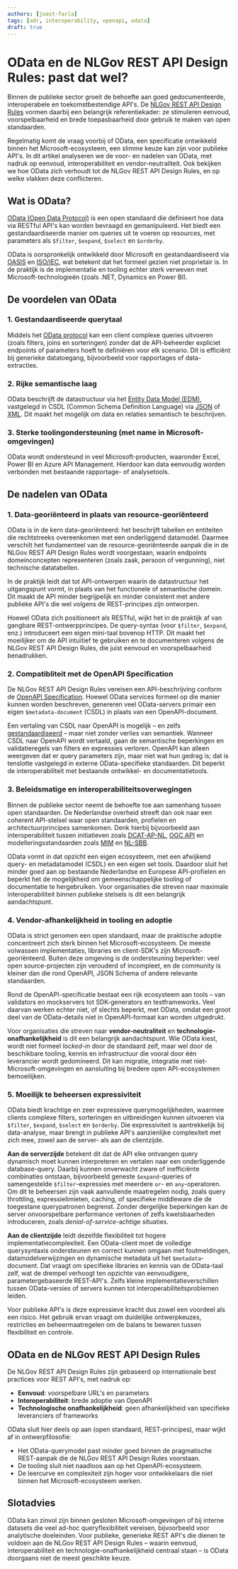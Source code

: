 ```yaml
---
authors: [joost-farla]
tags: [adr, interoperability, openapi, odata]
draft: true
---
```


# OData en de NLGov REST API Design Rules: past dat wel?

Binnen de publieke sector groeit de behoefte aan goed gedocumenteerde, interoperabele en toekomstbestendige API's. De [NLGov REST API Design Rules](https://gitdocumentatie.logius.nl/publicatie/api/adr/) vormen daarbij een belangrijk referentiekader: ze stimuleren eenvoud, voorspelbaarheid en brede toepasbaarheid door gebruik te maken van open standaarden.

Regelmatig komt de vraag voorbij of OData, een specificatie ontwikkeld binnen het Microsoft-ecosysteem, een slimme keuze kan zijn voor publieke API's. In dit artikel analyseren we de voor- en nadelen van OData, met nadruk op eenvoud, interoperabiliteit en vendor-neutraliteit. Ook bekijken we hoe OData zich verhoudt tot de NLGov REST API Design Rules, en op welke vlakken deze conflicteren.

<!-- truncate -->

## Wat is OData?

[OData (Open Data Protocol)](https://www.odata.org/) is een open standaard die definieert hoe data via RESTful API's kan worden bevraagd en gemanipuleerd. Het biedt een gestandaardiseerde manier om queries uit te voeren op resources, met parameters als `$filter`, `$expand`, `$select` en `$orderby`.

OData is oorspronkelijk ontwikkeld door Microsoft en gestandaardiseerd via [OASIS](https://www.oasis-open.org/committees/tc_home.php?wg_abbrev=odata) en [ISO/IEC](https://www.oasis-open.org/news/pr/iso-iec-jtc-1-approves-oasis-odata-standard-for-open-data-exchange/), wat betekent dat het formeel gezien niet proprietair is. In de praktijk is de implementatie en tooling echter sterk verweven met Microsoft-technologieën (zoals .NET, Dynamics en Power BI).

## De voordelen van OData

### 1. Gestandaardiseerde querytaal

Middels het [OData protocol](https://docs.oasis-open.org/odata/odata/v4.02/csd01/part1-protocol/odata-v4.02-csd01-part1-protocol.html) kan een client complexe queries uitvoeren (zoals filters, joins en sorteringen) zonder dat de API-beheerder expliciet endpoints of parameters hoeft te definiëren voor elk scenario. Dit is efficiënt bij generieke datatoegang, bijvoorbeeld voor rapportages of data-extracties.

### 2. Rijke semantische laag

OData beschrijft de datastructuur via het [Entity Data Model (EDM)](https://docs.oasis-open.org/odata/odata/v4.02/csd01/part1-protocol/odata-v4.02-csd01-part1-protocol.html#DataModel), vastgelegd in CSDL (Common Schema Definition Language) via [JSON](https://docs.oasis-open.org/odata/odata-csdl-json/v4.02/odata-csdl-json-v4.02.html) of [XML](https://docs.oasis-open.org/odata/odata-csdl-xml/v4.02/odata-csdl-xml-v4.02.html). Dit maakt het mogelijk om data en relaties semantisch te beschrijven.

### 3. Sterke toolingondersteuning (met name in Microsoft-omgevingen)

OData wordt ondersteund in veel Microsoft-producten, waaronder Excel, Power BI en Azure API Management. Hierdoor kan data eenvoudig worden verbonden met bestaande rapportage- of analysetools.

## De nadelen van OData

### 1. Data-georiënteerd in plaats van resource-georiënteerd

OData is in de kern data-georiënteerd: het beschrijft tabellen en entiteiten die rechtstreeks overeenkomen met een onderliggend datamodel.
Daarmee verschilt het fundamenteel van de resource-georiënteerde aanpak die in de NLGov REST API Design Rules wordt voorgestaan, waarin endpoints domeinconcepten representeren (zoals zaak, persoon of vergunning), niet technische datatabellen.

In de praktijk leidt dat tot API-ontwerpen waarin de datastructuur het uitgangspunt vormt, in plaats van het functionele of semantische domein. Dit maakt de API minder begrijpelijk en minder consistent met andere publieke API's die wel volgens de REST-principes zijn ontworpen.

Hoewel OData zich positioneert als RESTful, wijkt het in de praktijk af van gangbare REST-ontwerpprincipes. De query-syntax (voor `$filter`, `$expand`, enz.) introduceert een eigen mini-taal bovenop HTTP. Dit maakt het moeilijker om de API intuïtief te gebruiken en te documenteren volgens de NLGov REST API Design Rules, die juist eenvoud en voorspelbaarheid benadrukken.

### 2. Compatibliteit met de OpenAPI Specification

De NLGov REST API Design Rules vereisen een API-beschrijving conform de [OpenAPI Specification](https://spec.openapis.org/oas/latest.html). Hoewel OData services formeel op die manier kunnen worden beschreven, genereren veel OData-servers primair een eigen `$metadata-document` (CSDL) in plaats van een OpenAPI-document.

Een vertaling van CSDL naar OpenAPI is mogelijk – en zelfs [gestandaardiseerd](https://docs.oasis-open.org/odata/odata-openapi/v1.0/odata-openapi-v1.0.html) – maar niet zonder verlies van semantiek. Wanneer CSDL naar OpenAPI wordt vertaald, gaan de semantische beperkingen en validatieregels van filters en expressies verloren. OpenAPI kan alleen weergeven dat er query parameters zijn, maar niet wat hun gedrag is; dat is tenslotte vastgelegd in externe OData-specifieke standaarden. Dit beperkt de interoperabiliteit met bestaande ontwikkel- en documentatietools.

### 3. Beleidsmatige en interoperabiliteitsoverwegingen

Binnen de publieke sector neemt de behoefte toe aan samenhang tussen open standaarden. De Nederlandse overheid streeft dan ook naar een coherent API-stelsel waar open standaarden, profielen en architectuurprincipes samenkomen. Denk hierbij bijvoorbeeld aan interoperabiliteit tussen initiatieven zoals [DCAT-AP-NL](https://docs.geostandaarden.nl/dcat/dcat-ap-nl30/), [OGC API](https://ogcapi.ogc.org/) en modelleringsstandaarden zoals [MIM](https://docs.geostandaarden.nl/mim/mim/) en [NL-SBB](https://docs.geostandaarden.nl/nl-sbb/nl-sbb/).

OData vormt in dat opzicht een eigen ecosysteem, met een afwijkend query- en metadatamodel (CSDL) en een eigen set tools. Daardoor sluit het minder goed aan op bestaande Nederlandse en Europese API-profielen en beperkt het de mogelijkheid om gemeenschappelijke tooling of documentatie te hergebruiken. Voor organisaties die streven naar maximale interoperabiliteit binnen publieke stelsels is dit een belangrijk aandachtspunt.

### 4. Vendor-afhankelijkheid in tooling en adoptie

OData is strict genomen een open standaard, maar de praktische adoptie concentreert zich sterk binnen het Microsoft-ecosysteem. De meeste volwassen implementaties, libraries en client-SDK's zijn Microsoft-georiënteerd. Buiten deze omgeving is de ondersteuning beperkter: veel open source-projecten zijn verouderd of incompleet, en de community is kleiner dan die rond OpenAPI, JSON Schema of andere relevante standaarden.

Rond de OpenAPI-specificatie bestaat een rijk ecosysteem aan tools – van validators en mockservers tot SDK-generators en testframeworks. Veel daarvan werken echter niet, of slechts beperkt, met OData, omdat een groot deel van de OData-details niet in OpenAPI-formaat kan worden uitgedrukt.

Voor organisaties die streven naar **vendor-neutraliteit** en **technologie-onafhankelijkheid** is dit een belangrijk aandachtspunt. Wie OData kiest, wordt niet formeel _locked-in_ door de standaard zelf, maar wel door de beschikbare tooling, kennis en infrastructuur die vooral door één leverancier wordt gedomineerd. Dit kan migratie, integratie met niet-Microsoft-omgevingen en aansluiting bij bredere open API-ecosystemen bemoeilijken.

### 5. Moeilijk te beheersen expressiviteit

OData biedt krachtige en zeer expressieve querymogelijkheden, waarmee clients complexe filters, sorteringen en uitbreidingen kunnen uitvoeren via `$filter`, `$expand`, `$select` en `$orderby`. Die expressiviteit is aantrekkelijk bij data-analyse, maar brengt in publieke API's aanzienlijke complexiteit met zich mee, zowel aan de server- als aan de clientzijde.

**Aan de serverzijde** betekent dit dat de API elke ontvangen query dynamisch moet kunnen interpreteren en vertalen naar een onderliggende database-query. Daarbij kunnen onverwacht zware of inefficiënte combinaties ontstaan, bijvoorbeeld geneste `$expand`-queries of samengestelde `$filter`-expressies met meerdere `or`- en `any`-operatoren. Om dit te beheersen zijn vaak aanvullende maatregelen nodig, zoals query throttling, expressielimieten, caching, of specifieke middleware die de toegestane querypatronen begrenst. Zonder dergelijke beperkingen kan de server onvoorspelbare performance vertonen of zelfs kwetsbaarheden introduceren, zoals _denial-of-service_-achtige situaties.

**Aan de clientzijde** leidt dezelfde flexibiliteit tot hogere implementatiecomplexiteit. Een OData-client moet de volledige querysyntaxis ondersteunen en correct kunnen omgaan met foutmeldingen, datamodelverwijzingen en dynamische metadata uit het `$metadata`-document. Dat vraagt om specifieke libraries en kennis van de OData-taal zelf, wat de drempel verhoogt ten opzichte van eenvoudigere, parametergebaseerde REST-API's. Zelfs kleine implementatieverschillen tussen OData-versies of servers kunnen tot interoperabiliteitsproblemen leiden.

Voor publieke API's is deze expressieve kracht dus zowel een voordeel als een risico. Het gebruik ervan vraagt om duidelijke ontwerpkeuzes, restricties en beheermaatregelen om de balans te bewaren tussen flexibiliteit en controle.

## OData en de NLGov REST API Design Rules

De NLGov REST API Design Rules zijn gebaseerd op internationale best practices voor REST API's, met nadruk op:

- **Eenvoud**: voorspelbare URL's en parameters
- **Interoperabiliteit**: brede adoptie van OpenAPI
- **Technologische onafhankelijkheid**: geen afhankelijkheid van specifieke leveranciers of frameworks

OData sluit hier deels op aan (open standaard, REST-principes), maar wijkt af in ontwerpfilosofie:

- Het OData-querymodel past minder goed binnen de pragmatische REST-aanpak die de NLGov REST API Design Rules voorstaan.
- De tooling sluit niet naadloos aan op het OpenAPI-ecosysteem.
- De leercurve en complexiteit zijn hoger voor ontwikkelaars die niet binnen het Microsoft-ecosysteem werken.

## Slotadvies

OData kan zinvol zijn binnen gesloten Microsoft-omgevingen of bij interne datasets die veel ad-hoc queryflexibiliteit vereisen, bijvoorbeeld voor analytische doeleinden. Voor publieke, generieke REST API's die dienen te voldoen aan de NLGov REST API Design Rules – waarin eenvoud, interoperabiliteit en technologie-onafhankelijkheid centraal staan – is OData doorgaans niet de meest geschikte keuze.
